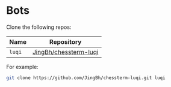 # Bots

Clone the following repos:

| Name   | Repository                                                            |
|--------|-----------------------------------------------------------------------|
| `luqi` | [JingBh/chessterm-luqi](https://github.com/JingBh/chessterm-luqi.git) |

For example:
```bash
git clone https://github.com/JingBh/chessterm-luqi.git luqi
```
